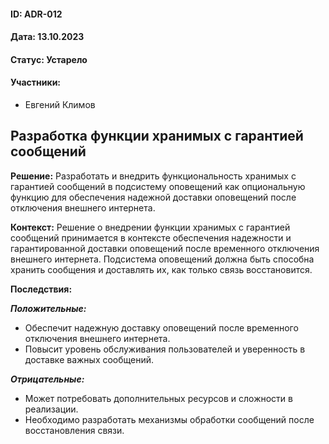 #### ID: ADR-012

#### Дата: 13.10.2023

#### Статус: Устарело

#### Участники:
* Евгений Климов

## Разработка функции хранимых с гарантией сообщений

**Решение:**
Разработать и внедрить функциональность хранимых с гарантией сообщений в подсистему оповещений как опциональную функцию для обеспечения надежной доставки оповещений после отключения внешнего интернета.

**Контекст:**
Решение о внедрении функции хранимых с гарантией сообщений принимается в контексте обеспечения надежности и гарантированной доставки оповещений после временного отключения внешнего интернета. Подсистема оповещений должна быть способна хранить сообщения и доставлять их, как только связь восстановится.

**Последствия:**

***Положительные:***

- Обеспечит надежную доставку оповещений после временного отключения внешнего интернета.
- Повысит уровень обслуживания пользователей и уверенность в доставке важных сообщений.

***Отрицательные:***

- Может потребовать дополнительных ресурсов и сложности в реализации.
- Необходимо разработать механизмы обработки сообщений после восстановления связи.
